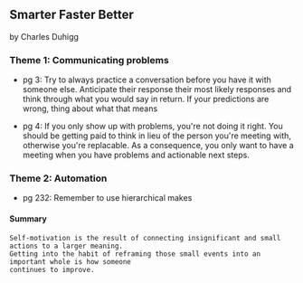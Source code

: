 ## Smarter Faster Better
by Charles Duhigg

### Theme 1: Communicating problems
* pg 3: Try to always practice a conversation before you have it with someone else. Anticipate their response their most likely responses and think through what you would say in return. If your predictions are wrong, thing about what that means

* pg 4: If you only show up with problems, you're not doing it right. You should be getting paid to think in lieu of the person you're meeting with, otherwise you're replacable. As a consequence, you only want to have a meeting when you have problems and actionable next steps.

### Theme 2: Automation
* pg 232: Remember to use hierarchical makes 
#### Summary
	Self-motivation is the result of connecting insignificant and small actions to a larger meaning. 
	Getting into the habit of reframing those small events into an important whole is how someone 
	continues to improve.